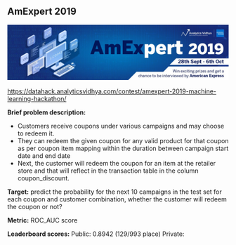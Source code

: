 ## AmExpert 2019
![img](https://github.com/vchulski/AmExpert_2019/blob/master/img/banner.jpg)

https://datahack.analyticsvidhya.com/contest/amexpert-2019-machine-learning-hackathon/

**Brief problem description:** 

 - Customers receive coupons under various campaigns and may choose to redeem it.
 - They can redeem the given coupon for any valid product for that coupon as per coupon item mapping within the duration between campaign start date and end date
 - Next, the customer will redeem the coupon for an item at the retailer store and that will reflect in the transaction table in the column coupon_discount.

**Target:** predict the probability for the next 10 campaigns in the test set for each coupon and customer combination, whether the customer will redeem the coupon or not?

**Metric:** ROC_AUC score

**Leaderboard scores:**
Public: 0.8942 (129/993 place)
Private: 



